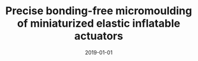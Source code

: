 ---
title: "Precise bonding-free micromoulding of miniaturized elastic inflatable actuators"
collection: publications
permalink: /publication/2019-01-01-Precise-bonding-free-micromoulding-of-miniaturized-elastic-inflatable-actuators
date: 2019-01-01
venue: 'In the proceedings of 2019 2nd IEEE International Conference on Soft Robotics (RoboSoft)'
link: 'https://doi.org/10.1109/ROBOSOFT.2019.8722750'
citation: ' <b>Edoardo Milana</b>,  Mattia Bellotti,  Benjamin Gorissen,  Michael De Volder,  Dominiek Reynaerts, &quot;Precise bonding-free micromoulding of miniaturized elastic inflatable actuators.&quot; <i>In the proceedings of 2019 2nd IEEE International Conference on Soft Robotics (RoboSoft)</i>, 2019.'
---